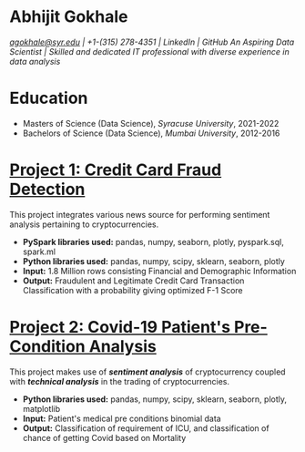 # Abhijit Gokhale
*agokhale@syr.edu | +1-(315) 278-4351 | LinkedIn | GitHub*
*An Aspiring Data Scientist | Skilled and dedicated IT professional with diverse experience in data analysis*

# Education
* Masters of Science (Data Science), *Syracuse University*, 2021-2022
* Bachelors of Science (Data Science), *Mumbai University*, 2012-2016

# [Project 1: Credit Card Fraud Detection](https://github.com/AbhijitGokhale/Credit-Card-Fraud-Detetction)

This project integrates various news source for performing sentiment analysis pertaining to cryptocurrencies.
* **PySpark libraries used:** pandas, numpy, seaborn, plotly, pyspark.sql, spark.ml
* **Python libraries used:** pandas, numpy, scipy, sklearn, seaborn, plotly
* **Input:** 1.8 Million rows consisting Financial and Demographic Information
* **Output:** Fraudulent and Legitimate Credit Card Transaction Classification with a probability giving optimized F-1 Score

# [Project 2: Covid-19 Patient's Pre-Condition Analysis](https://github.com/AbhijitGokhale/Covid-19-Patient-s-Pre-Condition-Analysis)

This project makes use of ***sentiment analysis*** of cryptocurrency coupled with ***technical analysis*** in the trading of cryptocurrencies.
* **Python libraries used:** pandas, numpy, scipy, sklearn, seaborn, plotly, matplotlib
* **Input:** Patient's medical pre conditions binomial data
* **Output:** Classification of requirement of ICU, and classification of chance of getting Covid based on Mortality
